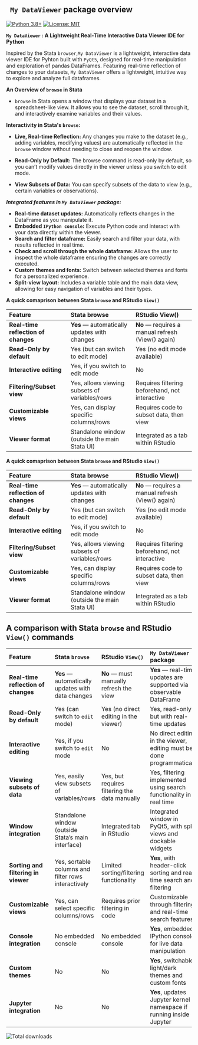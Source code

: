 ## ` My DataViewer` package overview 

[![Python 3.8+](https://img.shields.io/badge/python-3.8+-blue.svg)](https://www.python.org/downloads/)
[![License: MIT](https://img.shields.io/badge/License-MIT-yellow.svg)](https://opensource.org/licenses/MIT)


**`My DataViewer` : A Lightweight Real-Time Interactive Data Viewer IDE for Python**

Inspired by the Stata `browser`,`My DataViewer` is a lightweight, interactive data viewer IDE for Pyhton built with `PyQt5`, designed for real-time manipulation and exploration of pandas DataFrames. Featuring real-time reflection of changes to your datasets, `My DataViewer` offers a lightweight, intuitive way to explore and analyze full dataframes.  

**An Overview of `browse` in Stata**
- `browse` in Stata opens a window that displays your dataset in a spreadsheet-like view. It allows you to see the dataset, scroll through it, and interactively examine variables and their values.

**Interactivity in Stata's `browse`:**

- **Live, Real-time Reflection:** Any changes you make to the dataset (e.g., adding variables, modifying values) are automatically reflected in the `browse` window without needing to close and reopen the window.

- **Read-Only by Default:** The browse command is read-only by default, so you can’t modify values directly in the viewer unless you switch to edit mode.

- **View Subsets of Data:** You can specify subsets of the data to view (e.g., certain variables or observations).

***Integrated features in `My DataViewer` package:***

- **Real-time dataset updates:** Automatically reflects changes in the DataFrame as you manipulate it.
- **Embedded `IPython console`:** Execute Python code and interact with your data directly within the viewer.
- **Search and filter dataframe:** Easily search and filter your data, with results reflected in real time.
- **Check and scroll through the whole dataframe:** Allows the user to inspect the whole dataframe ensuring the changes are correctly executed.
- **Custom themes and fonts:** Switch between selected themes and fonts for a personalized experience.
- **Split-view layout:** Includes a variable table and the main data view, allowing for easy navigation of variables and their types.

**A quick comaprison between Stata `browse` and RStudio `View()`**

| Feature                        | **Stata browse**                                | **RStudio View()**                              |
|:---------------------------------|:--------------------------------------------------|:--------------------------------------------------|
| **Real-time reflection of changes** | **Yes** — automatically updates with changes     | **No** — requires a manual refresh (View() again) |
| **Read-Only by default**        | Yes (but can switch to edit mode)               | Yes (no edit mode available)                   |
| **Interactive editing**         | Yes, if you switch to edit mode                 | No                                               |
| **Filtering/Subset view**       | Yes, allows viewing subsets of variables/rows     | Requires filtering beforehand, not interactive   |
| **Customizable views**          | Yes, can display specific columns/rows            | Requires code to subset data, then view          |
| **Viewer format**               | Standalone window (outside the main Stata UI)     | Integrated as a tab within RStudio               |"
**A quick comaprison between Stata `browse` and RStudio `View()`**

| Feature                        | **Stata browse**                                | **RStudio View()**                              |
|:---------------------------------|:--------------------------------------------------|:--------------------------------------------------|
| **Real-time reflection of changes** | **Yes** — automatically updates with changes     | **No** — requires a manual refresh (View() again) |
| **Read-Only by default**        | Yes (but can switch to edit mode)               | Yes (no edit mode available)                   |
| **Interactive editing**         | Yes, if you switch to edit mode                 | No                                               |
| **Filtering/Subset view**       | Yes, allows viewing subsets of variables/rows     | Requires filtering beforehand, not interactive   |
| **Customizable views**          | Yes, can display specific columns/rows            | Requires code to subset data, then view          |
| **Viewer format**               | Standalone window (outside the main Stata UI)     | Integrated as a tab within RStudio               |"


## A comparison with Stata `browse` and RStudio `View()` commands

| Feature                             | **Stata `browse`**                                | **RStudio `View()`**                              | **`My DataViewer` package**                                      |
|:------------------------------------|:-------------------------------------------------|:-------------------------------------------------|:---------------------------------------------------------|
| **Real-time reflection of changes** | **Yes** — automatically updates with data changes | **No** — must manually refresh the view           | **Yes** — real-time updates are supported via observable DataFrame |
| **Read-Only by default**            | Yes (can switch to `edit` mode)                   | Yes (no direct editing in the viewer)             | Yes, read-only but with real-time updates                 |
| **Interactive editing**             | Yes, if you switch to `edit` mode                 | No                                                | No direct editing in the viewer, editing must be done programmatically |
| **Viewing subsets of data**         | Yes, easily view subsets of variables/rows        | Yes, but requires filtering the data manually     | Yes, filtering implemented using search functionality in real time |
| **Window integration**              | Standalone window (outside Stata’s main interface)| Integrated tab in RStudio                        | Integrated window in PyQt5, with split views and dockable widgets |
| **Sorting and filtering in viewer** | Yes, sortable columns and filter rows interactively| Limited sorting/filtering functionality           | **Yes**, with header-click sorting and real-time search and filtering |
| **Customizable views**              | Yes, can select specific columns/rows             | Requires prior filtering in code                 | Customizable through filtering and real-time search features |
| **Console integration**             | No embedded console                              | No embedded console                              | **Yes**, embedded IPython console for live data manipulation |
| **Custom themes**                   | No                                                | No                                                | **Yes**, switchable light/dark themes and custom fonts     |
| **Jupyter integration**             | No                                                | No                                                | **Yes**, updates Jupyter kernel namespace if running inside Jupyter   |




<div>
    <img src="https://static.pepy.tech/badge/mydataviewer-GUI" alt="Total downloads"/>
</div>